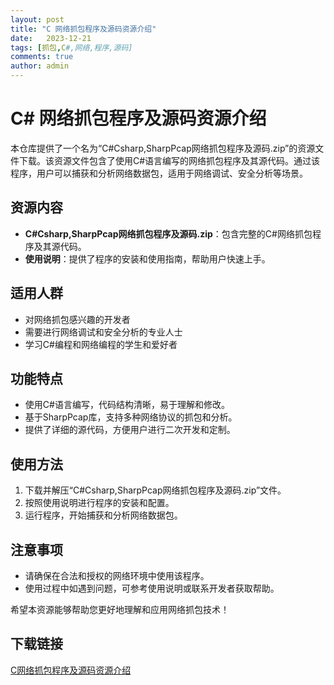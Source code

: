 ```yaml
---
layout: post
title: "C 网络抓包程序及源码资源介绍"
date:   2023-12-21
tags: [抓包,C#,网络,程序,源码]
comments: true
author: admin
---
```

# C# 网络抓包程序及源码资源介绍

本仓库提供了一个名为“C#Csharp,SharpPcap网络抓包程序及源码.zip”的资源文件下载。该资源文件包含了使用C#语言编写的网络抓包程序及其源代码。通过该程序，用户可以捕获和分析网络数据包，适用于网络调试、安全分析等场景。

## 资源内容

- **C#Csharp,SharpPcap网络抓包程序及源码.zip**：包含完整的C#网络抓包程序及其源代码。
- **使用说明**：提供了程序的安装和使用指南，帮助用户快速上手。

## 适用人群

- 对网络抓包感兴趣的开发者
- 需要进行网络调试和安全分析的专业人士
- 学习C#编程和网络编程的学生和爱好者

## 功能特点

- 使用C#语言编写，代码结构清晰，易于理解和修改。
- 基于SharpPcap库，支持多种网络协议的抓包和分析。
- 提供了详细的源代码，方便用户进行二次开发和定制。

## 使用方法

1. 下载并解压“C#Csharp,SharpPcap网络抓包程序及源码.zip”文件。
2. 按照使用说明进行程序的安装和配置。
3. 运行程序，开始捕获和分析网络数据包。

## 注意事项

- 请确保在合法和授权的网络环境中使用该程序。
- 使用过程中如遇到问题，可参考使用说明或联系开发者获取帮助。

希望本资源能够帮助您更好地理解和应用网络抓包技术！

## 下载链接

[C网络抓包程序及源码资源介绍](https://pan.quark.cn/s/f983d1a9419b)